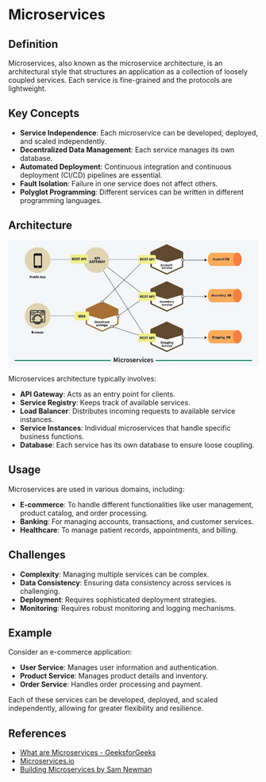 # Microservices

## Definition
Microservices, also known as the microservice architecture, is an architectural style that structures an application as a collection of loosely coupled services. Each service is fine-grained and the protocols are lightweight.

## Key Concepts
- **Service Independence**: Each microservice can be developed, deployed, and scaled independently.
- **Decentralized Data Management**: Each service manages its own database.
- **Automated Deployment**: Continuous integration and continuous deployment (CI/CD) pipelines are essential.
- **Fault Isolation**: Failure in one service does not affect others.
- **Polyglot Programming**: Different services can be written in different programming languages.

## Architecture
![Microservices Architecture](Microservices.webp)

Microservices architecture typically involves:
- **API Gateway**: Acts as an entry point for clients.
- **Service Registry**: Keeps track of available services.
- **Load Balancer**: Distributes incoming requests to available service instances.
- **Service Instances**: Individual microservices that handle specific business functions.
- **Database**: Each service has its own database to ensure loose coupling.

## Usage
Microservices are used in various domains, including:
- **E-commerce**: To handle different functionalities like user management, product catalog, and order processing.
- **Banking**: For managing accounts, transactions, and customer services.
- **Healthcare**: To manage patient records, appointments, and billing.

## Challenges
- **Complexity**: Managing multiple services can be complex.
- **Data Consistency**: Ensuring data consistency across services is challenging.
- **Deployment**: Requires sophisticated deployment strategies.
- **Monitoring**: Requires robust monitoring and logging mechanisms.

## Example
Consider an e-commerce application:
- **User Service**: Manages user information and authentication.
- **Product Service**: Manages product details and inventory.
- **Order Service**: Handles order processing and payment.

Each of these services can be developed, deployed, and scaled independently, allowing for greater flexibility and resilience.

## References
- [What are Microservices - GeeksforGeeks](https://www.geeksforgeeks.org/microservices/)
- [Microservices.io](https://microservices.io/)
- [Building Microservices by Sam Newman](https://www.oreilly.com/library/view/building-microservices/9781491950340/)
